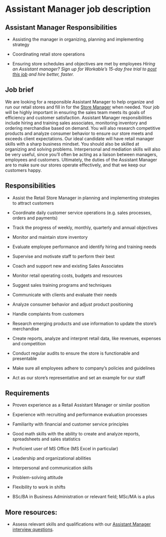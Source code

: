 # Assistant Manager job description


## Assistant Manager Responsibilities
* Assisting the manager in organizing, planning and implementing strategy

* Coordinating retail store operations

* Ensuring store schedules and objectives are met by employees
<em>Hiring an Assistant manager? Sign up for Workable’s 15-day free trial to <a href="https://www.workable.com/post-jobs-for-free/customize?wid=2544&amp;utm_page=assistant-manager-job-description&amp;utm_program=ad-unit-right&amp;utm_tracking=job-descriptions-administrative-job-descriptions">post this job</a> and hire better, faster.</em>


## Job brief

We are looking for a responsible Assistant Manager to help organize and run our retail stores and fill in for the <a href="https://resources.workable.com/store-manager-job-description">Store Manager</a> when needed. Your job will be highly important in ensuring the sales team meets its goals of efficiency and customer satisfaction.
Assistant Manager responsibilities include hiring and training sales associates, monitoring inventory and ordering merchandise based on demand. You will also research competitive products and analyze consumer behavior to ensure our store meets and exceeds client expectations.
Our ideal candidate will have retail manager skills with a sharp business mindset. You should also be skilled at organizing and solving problems. Interpersonal and mediation skills will also be very useful, since you’ll often be acting as a liaison between managers, employees and customers.
Ultimately, the duties of the Assistant Manager are to make sure our stores operate effectively, and that we keep our customers happy.


## Responsibilities

* Assist the Retail Store Manager in planning and implementing strategies to attract customers

* Coordinate daily customer service operations (e.g. sales processes, orders and payments)

* Track the progress of weekly, monthly, quarterly and annual objectives

* Monitor and maintain store inventory

* Evaluate employee performance and identify hiring and training needs

* Supervise and motivate staff to perform their best

* Coach and support new and existing Sales Associates

* Monitor retail operating costs, budgets and resources

* Suggest sales training programs and techniques

* Communicate with clients and evaluate their needs

* Analyze consumer behavior and adjust product positioning

* Handle complaints from customers

* Research emerging products and use information to update the store’s merchandise

* Create reports, analyze and interpret retail data, like revenues, expenses and competition

* Conduct regular audits to ensure the store is functionable and presentable

* Make sure all employees adhere to company’s policies and guidelines

* Act as our store’s representative and set an example for our staff


## Requirements

* Proven experience as a Retail Assistant Manager or similar position

* Experience with recruiting and performance evaluation processes

* Familiarity with financial and customer service principles

* Good math skills with the ability to create and analyze reports, spreadsheets and sales statistics

* Proficient user of MS Office (MS Excel in particular)

* Leadership and organizational abilities

* Interpersonal and communication skills

* Problem-solving attitude

* Flexibility to work in shifts

* BSc/BA in Business Administration or relevant field; MSc/MA is a plus

## <b>More resources:</b>
* Assess relevant skills and qualifications with our <a href="https://resources.workable.com/assistant-manager-interview-questions">Assistant Manager interview questions</a>.
